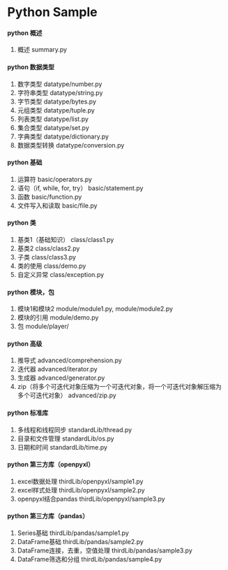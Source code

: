 ﻿# Python Sample


#### python 概述
1. 概述 summary.py

#### python 数据类型
1. 数字类型 datatype/number.py
2. 字符串类型 datatype/string.py
3. 字节类型 datatype/bytes.py
4. 元组类型 datatype/tuple.py
5. 列表类型 datatype/list.py
6. 集合类型 datatype/set.py
7. 字典类型 datatype/dictionary.py
8. 数据类型转换 datatype/conversion.py

#### python 基础
1. 运算符 basic/operators.py
2. 语句（if, while, for, try） basic/statement.py
3. 函数 basic/function.py
4. 文件写入和读取 basic/file.py

#### python 类
1. 基类1（基础知识） class/class1.py
2. 基类2 class/class2.py
3. 子类 class/class3.py
4. 类的使用 class/demo.py
5. 自定义异常 class/exception.py

#### python 模块，包
1. 模块1和模块2 module/module1.py, module/module2.py
2. 模块的引用 module/demo.py
3. 包 module/player/

#### python 高级
1. 推导式 advanced/comprehension.py
2. 迭代器 advanced/iterator.py
3. 生成器 advanced/generator.py
4. zip（将多个可迭代对象压缩为一个可迭代对象，将一个可迭代对象解压缩为多个可迭代对象） advanced/zip.py

#### python 标准库
1. 多线程和线程同步 standardLib/thread.py
2. 目录和文件管理 standardLib/os.py
3. 日期和时间 standardLib/time.py

#### python 第三方库（openpyxl）
1. excel数据处理 thirdLib/openpyxl/sample1.py
2. excel样式处理 thirdLib/openpyxl/sample2.py
3. openpyxl结合pandas thirdLib/openpyxl/sample3.py

#### python 第三方库（pandas）
1. Series基础 thirdLib/pandas/sample1.py
2. DataFrame基础 thirdLib/pandas/sample2.py
3. DataFrame连接，去重，空值处理 thirdLib/pandas/sample3.py
4. DataFrame筛选和分组 thirdLib/pandas/sample4.py
